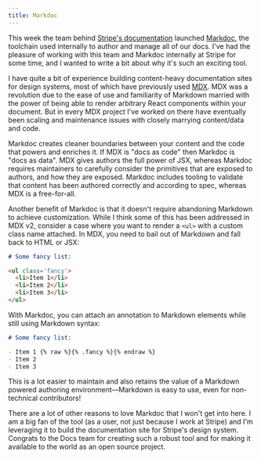```yaml
---
title: Markdoc
---
```


This week the team behind [Stripe's documentation](https://stripe.com/docs) launched [Markdoc](https://markdoc.io), the toolchain used internally to author and manage all of our docs. I've had the pleasure of working with this team and Markdoc internally at Stripe for some time, and I wanted to write a bit about why it's such an exciting tool.

I have quite a bit of experience building content-heavy documentation sites for design systems, most of which have previously used [MDX](https://mdxjs.com). MDX was a revolution due to the ease of use and familiarity of Markdown married with the power of being able to render arbitrary React components within your document. But in every MDX project I've worked on there have eventually been scaling and maintenance issues with closely marrying content/data and code.

Markdoc creates cleaner boundaries between your content and the code that powers and enriches it. If MDX is "docs as code" then Markdoc is "docs as data". MDX gives authors the full power of JSX, whereas Markdoc requires maintainers to carefully consider the primitives that are exposed to authors, and how they are exposed. Markdoc includes tooling to validate that content has been authored correctly and according to spec, whereas MDX is a free-for-all.

Another benefit of Markdoc is that it doesn't require abandoning Markdown to achieve customization. While I think some of this has been addressed in MDX v2, consider a case where you want to render a `<ul>` with a custom class name attached. In MDX, you need to bail out of Markdown and fall back to HTML or JSX:

```md
# Some fancy list:

<ul class='fancy'>
  <li>Item 1</li>
  <li>Item 2</li>
  <li>Item 3</li>
</ul>
```

With Markdoc, you can attach an annotation to Markdown elements while still using Markdown syntax:

```md
# Some fancy list:

- Item 1 {% raw %}{% .fancy %}{% endraw %}
- Item 2
- Item 3
```

This is a lot easier to maintain and also retains the value of a Markdown powered authoring environment—Markdown is easy to use, even for non-technical contributors!

There are a lot of other reasons to love Markdoc that I won't get into here. I am a big fan of the tool (as a user, not just because I work at Stripe) and I'm leveraging it to build the documentation site for Stripe's design system. Congrats to the Docs team for creating such a robust tool and for making it available to the world as an open source project.
